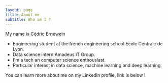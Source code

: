```yaml
---
layout: page
title: About me
subtitle: Who am I ?
---
```


My name is Cédric Ernewein
* Engineering student at the french engineering school Ecole Centrale de Lyon.
* Data science intern Amadeus IT Group. 
* I'm a tech an computer science enthousiast.
* Particular interest in data science, machine learning and deep learning.


You can learn more about me on my LinkedIn profile, link is below !

